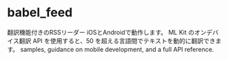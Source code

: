 # babel_feed

翻訳機能付きのRSSリーダー
iOSとAndroidで動作します。
ML Kit のオンデバイス翻訳 API を使用すると、50 を超える言語間でテキストを動的に翻訳できます。
samples, guidance on mobile development, and a full API reference.
